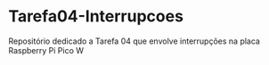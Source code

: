 # Tarefa04-Interrupcoes
Repositório dedicado a Tarefa 04 que envolve interrupções na placa Raspberry Pi Pico W
